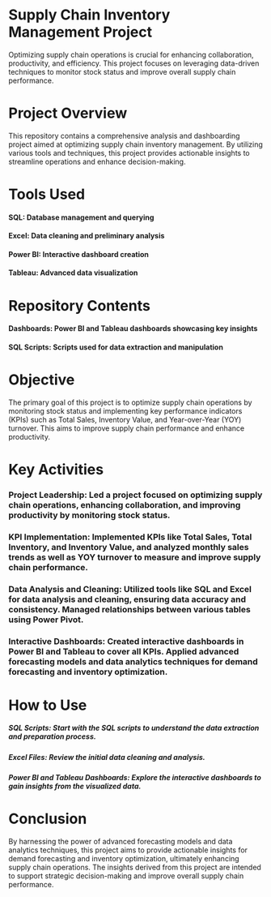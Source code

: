 # Supply Chain Inventory Management Project
Optimizing supply chain operations is crucial for enhancing collaboration, productivity, and efficiency. This project focuses on leveraging data-driven techniques to monitor stock status and improve overall supply chain performance.

# Project Overview
This repository contains a comprehensive analysis and dashboarding project aimed at optimizing supply chain inventory management. By utilizing various tools and techniques, this project provides actionable insights to streamline operations and enhance decision-making.

# Tools Used
#### SQL: Database management and querying
#### Excel: Data cleaning and preliminary analysis
#### Power BI: Interactive dashboard creation
#### Tableau: Advanced data visualization

# Repository Contents
#### Dashboards: Power BI and Tableau dashboards showcasing key insights
#### SQL Scripts: Scripts used for data extraction and manipulation

# Objective
The primary goal of this project is to optimize supply chain operations by monitoring stock status and implementing key performance indicators (KPIs) such as Total Sales, Inventory Value, and Year-over-Year (YOY) turnover. This aims to improve supply chain performance and enhance productivity.

# Key Activities
### Project Leadership: Led a project focused on optimizing supply chain operations, enhancing collaboration, and improving productivity by monitoring stock status.
### KPI Implementation: Implemented KPIs like Total Sales, Total Inventory, and Inventory Value, and analyzed monthly sales trends as well as YOY turnover to measure and improve supply chain performance.
### Data Analysis and Cleaning: Utilized tools like SQL and Excel for data analysis and cleaning, ensuring data accuracy and consistency. Managed relationships between various tables using Power Pivot.
### Interactive Dashboards: Created interactive dashboards in Power BI and Tableau to cover all KPIs. Applied advanced forecasting models and data analytics techniques for demand forecasting and inventory optimization.

# How to Use
##### SQL Scripts: Start with the SQL scripts to understand the data extraction and preparation process.
##### Excel Files: Review the initial data cleaning and analysis.
##### Power BI and Tableau Dashboards: Explore the interactive dashboards to gain insights from the visualized data.

# Conclusion
By harnessing the power of advanced forecasting models and data analytics techniques, this project aims to provide actionable insights for demand forecasting and inventory optimization, ultimately enhancing supply chain operations. The insights derived from this project are intended to support strategic decision-making and improve overall supply chain performance.
